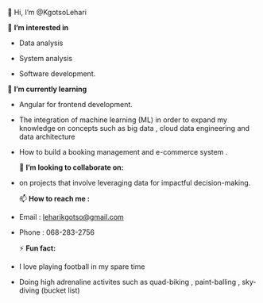  👋 Hi, I’m @KgotsoLehari

  👀 **I’m interested in**
  
-  Data analysis
   
-  System analysis
   
-  Software development.




  🌱 **I’m currently learning**
  
- Angular for frontend development.
  
- The integration of machine learning (ML) in order to expand my knowledge on concepts such as big data , cloud data engineering and data architecture
  
- How to build a booking management and e-commerce system .




  💞️ **I’m looking to collaborate on:**
  
- on projects that involve leveraging data for impactful decision-making.



  
  📫 **How to reach me :**
  
- Email : leharikgotso@gmail.com
  
- Phone : 068-283-2756


  
  ⚡ **Fun fact:**
  
- I love playing football in my spare time
  
- Doing high adrenaline activites such as quad-biking , paint-balling , sky-diving (bucket list)


